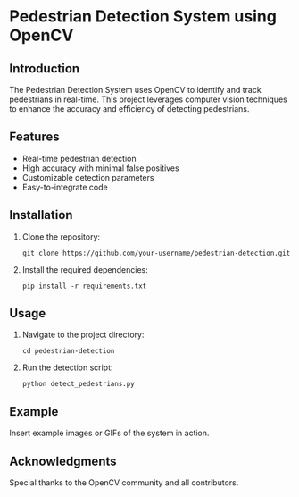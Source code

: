 # Pedestrian Detection System using OpenCV

## Introduction
The Pedestrian Detection System uses OpenCV to identify and track pedestrians in real-time. This project leverages computer vision techniques to enhance the accuracy and efficiency of detecting pedestrians.

## Features
- Real-time pedestrian detection
- High accuracy with minimal false positives
- Customizable detection parameters
- Easy-to-integrate code

## Installation
1. Clone the repository:
    ```
    git clone https://github.com/your-username/pedestrian-detection.git
    ```
2. Install the required dependencies:
    ```
    pip install -r requirements.txt
    ```

## Usage
1. Navigate to the project directory:
    ```
    cd pedestrian-detection
    ```
2. Run the detection script:
    ```
    python detect_pedestrians.py
    ```

## Example
Insert example images or GIFs of the system in action.

## Acknowledgments
Special thanks to the OpenCV community and all contributors.

